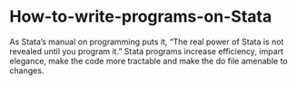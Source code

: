 # How-to-write-programs-on-Stata
As Stata’s manual on programming puts it, “The real power of Stata is not revealed until you program it.” Stata programs increase efficiency, impart elegance, make the code more tractable and make the do file amenable to changes.

